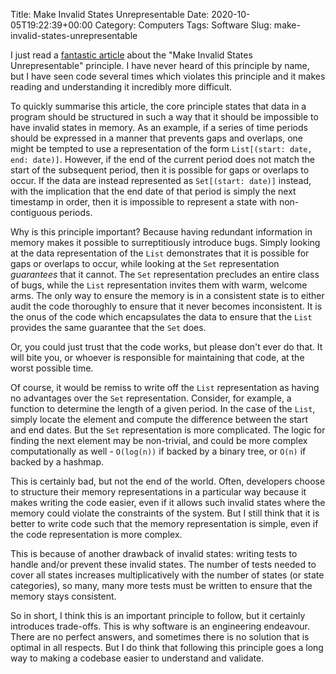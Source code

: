 Title: Make Invalid States Unrepresentable
Date: 2020-10-05T19:22:39+00:00
Category: Computers
Tags: Software
Slug: make-invalid-states-unrepresentable

I just read a [fantastic article][1] about the "Make Invalid States
Unrepresentable" principle. I have never heard of this principle by name, but I
have seen code several times which violates this principle and it makes reading
and understanding it incredibly more difficult.

To quickly summarise this article, the core principle states that data in a
program should be structured in such a way that it should be impossible to have
invalid states in memory. As an example, if a series of time periods should be
expressed in a manner that prevents gaps and overlaps, one might be tempted to
use a representation of the form `List[(start: date, end: date)]`. However, if
the end of the current period does not match the start of the subsequent
period, then it is possible for gaps or overlaps to occur. If the data are
instead represented as `Set[(start: date)]` instead, with the implication that
the end date of that period is simply the next timestamp in order, then it is
impossible to represent a state with non-contiguous periods.

Why is this principle important? Because having redundant information in memory
makes it possible to surreptitiously introduce bugs. Simply looking at the data
representation of the `List` demonstrates that it is possible for gaps or
overlaps to occur, while looking at the `Set` representation *guarantees* that
it cannot. The `Set` representation precludes an entire class of bugs, while
the `List` representation invites them with warm, welcome arms. The only way to
ensure the memory is in a consistent state is to either audit the code
thoroughly to ensure that it never becomes inconsistent. It is the onus of the
code which encapsulates the data to ensure that the `List` provides the same
guarantee that the `Set` does.

Or, you could just trust that the code works, but please don't ever do that. It
will bite you, or whoever is responsible for maintaining that code, at the
worst possible time.

Of course, it would be remiss to write off the `List` representation as having
no advantages over the `Set` representation. Consider, for example, a function
to determine the length of a given period. In the case of the `List`, simply
locate the element and compute the difference between the start and end dates.
But the `Set` representation is more complicated. The logic for finding the
next element may be non-trivial, and could be more complex computationally as
well - `O(log(n))` if backed by a binary tree, or `O(n)` if backed by a
hashmap.

This is certainly bad, but not the end of the world. Often, developers choose
to structure their memory representations in a particular way because it makes
writing the code easier, even if it allows such invalid states where the memory
could violate the constraints of the system. But I still think that it is
better to write code such that the memory representation is simple, even if the
code representation is more complex.

This is because of another drawback of invalid states: writing tests to handle
and/or prevent these invalid states. The number of tests needed to cover all
states increases multiplicatively with the number of states (or state
categories), so many, many more tests must be written to ensure that the memory
stays consistent.

So in short, I think this is an important principle to follow, but it certainly
introduces trade-offs. This is why software is an engineering endeavour. There
are no perfect answers, and sometimes there is no solution that is optimal in
all respects. But I do think that following this principle goes a long way to
making a codebase easier to understand and validate.

[1]: https://kevinmahoney.co.uk/articles/applying-misu/
